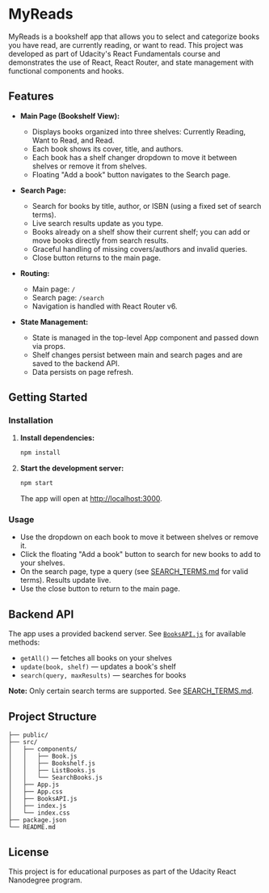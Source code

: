 # MyReads

MyReads is a bookshelf app that allows you to select and categorize books you have read, are currently reading, or want to read. This project was developed as part of Udacity's React Fundamentals course and demonstrates the use of React, React Router, and state management with functional components and hooks.

## Features

- **Main Page (Bookshelf View):**
  - Displays books organized into three shelves: Currently Reading, Want to Read, and Read.
  - Each book shows its cover, title, and authors.
  - Each book has a shelf changer dropdown to move it between shelves or remove it from shelves.
  - Floating "Add a book" button navigates to the Search page.

- **Search Page:**
  - Search for books by title, author, or ISBN (using a fixed set of search terms).
  - Live search results update as you type.
  - Books already on a shelf show their current shelf; you can add or move books directly from search results.
  - Graceful handling of missing covers/authors and invalid queries.
  - Close button returns to the main page.

- **Routing:**
  - Main page: `/`
  - Search page: `/search`
  - Navigation is handled with React Router v6.

- **State Management:**
  - State is managed in the top-level App component and passed down via props.
  - Shelf changes persist between main and search pages and are saved to the backend API.
  - Data persists on page refresh.

## Getting Started

### Installation

1. **Install dependencies:**
   ```bash
   npm install
   ```

2. **Start the development server:**
   ```bash
   npm start
   ```
   The app will open at [http://localhost:3000](http://localhost:3000).

### Usage
- Use the dropdown on each book to move it between shelves or remove it.
- Click the floating "Add a book" button to search for new books to add to your shelves.
- On the search page, type a query (see [SEARCH_TERMS.md](../SEARCH_TERMS.md) for valid terms). Results update live.
- Use the close button to return to the main page.

## Backend API
The app uses a provided backend server. See [`BooksAPI.js`](src/BooksAPI.js) for available methods:
- `getAll()` — fetches all books on your shelves
- `update(book, shelf)` — updates a book's shelf
- `search(query, maxResults)` — searches for books

**Note:** Only certain search terms are supported. See [SEARCH_TERMS.md](../SEARCH_TERMS.md).

## Project Structure

```
├── public/
├── src/
│   ├── components/
│   │   ├── Book.js
│   │   ├── Bookshelf.js
│   │   ├── ListBooks.js
│   │   └── SearchBooks.js
│   ├── App.js
│   ├── App.css
│   ├── BooksAPI.js
│   ├── index.js
│   └── index.css
├── package.json
└── README.md
```

## License
This project is for educational purposes as part of the Udacity React Nanodegree program.
